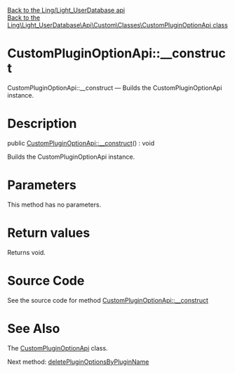 [Back to the Ling/Light_UserDatabase api](https://github.com/lingtalfi/Light_UserDatabase/blob/master/doc/api/Ling/Light_UserDatabase.md)<br>
[Back to the Ling\Light_UserDatabase\Api\Custom\Classes\CustomPluginOptionApi class](https://github.com/lingtalfi/Light_UserDatabase/blob/master/doc/api/Ling/Light_UserDatabase/Api/Custom/Classes/CustomPluginOptionApi.md)


CustomPluginOptionApi::__construct
================



CustomPluginOptionApi::__construct — Builds the CustomPluginOptionApi instance.




Description
================


public [CustomPluginOptionApi::__construct](https://github.com/lingtalfi/Light_UserDatabase/blob/master/doc/api/Ling/Light_UserDatabase/Api/Custom/Classes/CustomPluginOptionApi/__construct.md)() : void




Builds the CustomPluginOptionApi instance.




Parameters
================

This method has no parameters.


Return values
================

Returns void.








Source Code
===========
See the source code for method [CustomPluginOptionApi::__construct](https://github.com/lingtalfi/Light_UserDatabase/blob/master/Api/Custom/Classes/CustomPluginOptionApi.php#L22-L25)


See Also
================

The [CustomPluginOptionApi](https://github.com/lingtalfi/Light_UserDatabase/blob/master/doc/api/Ling/Light_UserDatabase/Api/Custom/Classes/CustomPluginOptionApi.md) class.

Next method: [deletePluginOptionsByPluginName](https://github.com/lingtalfi/Light_UserDatabase/blob/master/doc/api/Ling/Light_UserDatabase/Api/Custom/Classes/CustomPluginOptionApi/deletePluginOptionsByPluginName.md)<br>

